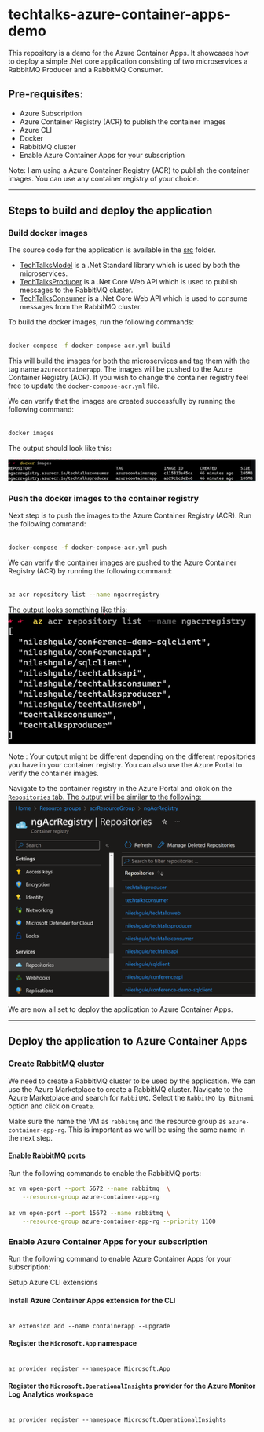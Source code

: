 # techtalks-azure-container-apps-demo

This repository is a demo for the Azure Container Apps. It showcases how to deploy a simple .Net core application consisting of two microservices a RabbitMQ Producer and a RabbitMQ Consumer.

## Pre-requisites:

- Azure Subscription
- Azure Container Registry (ACR) to publish the container images
- Azure CLI
- Docker
- RabbitMQ cluster
- Enable Azure Container Apps for your subscription

Note: I am using a Azure Container Registry (ACR) to publish the container images. You can use any container registry of your choice.

---

## Steps to build and deploy the application

### Build docker images

The source code for the application is available in the [src](src) folder.

- [TechTalksModel](src/TechTalksModel/) is a .Net Standard library which is used by both the microservices.
- [TechTalksProducer](src/TechTalksProducer/) is a .Net Core Web API which is used to publish messages to the RabbitMQ cluster.
- [TechTalksConsumer](src/TechTalksConsumer/) is a .Net Core Web API which is used to consume messages from the RabbitMQ cluster.

To build the docker images, run the following commands:

```bash

docker-compose -f docker-compose-acr.yml build

```

This will build the images for both the microservices and tag them with the tag name `azurecontainerapp`. The images will be pushed to the Azure Container Registry (ACR). If you wish to change the container registry feel free to update the `docker-compose-acr.yml` file.

We can verify that the images are created successfully by running the following command:

```bash

docker images

```

The output should look like this:

![docker images](/images/docker-images.png)

### Push the docker images to the container registry

Next step is to push the images to the Azure Container Registry (ACR). Run the following command:

```bash

docker-compose -f docker-compose-acr.yml push

```

We can verify the container images are pushed to the Azure Container Registry (ACR) by running the following command:

```bash

az acr repository list --name ngacrregistry

```

The output looks something like this:
![docker images](/images/container-registry-list.png)

Note : Your output might be different depending on the different repositories you have in your container registry. You can also use the Azure Portal to verify the container images.

Navigate to the container registry in the Azure Portal and click on the `Repositories` tab. The output will be similar to the following:
![Images from container registry](/images/azure-portal-repositories.png)

We are now all set to deploy the application to Azure Container Apps.

---

## Deploy the application to Azure Container Apps

### Create RabbitMQ cluster

We need to create a RabbitMQ cluster to be used by the application. We can use the Azure Marketplace to create a RabbitMQ cluster. Navigate to the Azure Marketplace and search for `RabbitMQ`. Select the `RabbitMQ by Bitnami` option and click on `Create`.

Make sure the name the VM as `rabbitmq` and the resource group as `azure-container-app-rg`. This is important as we will be using the same name in the next step.

#### Enable RabbitMQ ports

Run the following commands to enable the RabbitMQ ports:

```bash
az vm open-port --port 5672 --name rabbitmq  \
    --resource-group azure-container-app-rg

az vm open-port --port 15672 --name rabbitmq \
    --resource-group azure-container-app-rg --priority 1100

```

### Enable Azure Container Apps for your subscription

Run the following command to enable Azure Container Apps for your subscription:

Setup Azure CLI extensions

#### Install Azure Container Apps extension for the CLI

```code

az extension add --name containerapp --upgrade

```

#### Register the `Microsoft.App` namespace

```code

az provider register --namespace Microsoft.App

```

#### Register the `Microsoft.OperationalInsights` provider for the Azure Monitor Log Analytics workspace

```code

az provider register --namespace Microsoft.OperationalInsights

```
